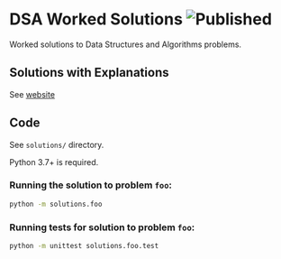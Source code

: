 # DSA Worked Solutions ![Published](https://github.com/ansonmiu0214/dsa-worked-solutions/workflows/Jekyll%20site%20CI/badge.svg)

Worked solutions to Data Structures and Algorithms problems.

## Solutions with Explanations

See [website](https://ansonmiu0214.github.io/dsa-worked-solutions)

## Code

See `solutions/` directory.

Python 3.7+ is required.

### Running the solution to problem `foo`:
```bash
python -m solutions.foo
```

### Running tests for solution to problem `foo`:
```bash
python -m unittest solutions.foo.test
```